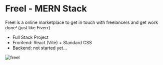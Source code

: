 # Freel - MERN Stack

Freel is a online marketplace to get in touch with freelancers and get work done! (just like Fiverr)

- Full Stack Project
- Frontend: React (Vite) + Standard CSS
- Backend: not started yet...

![freel](https://user-images.githubusercontent.com/120139042/225917430-933c7ab5-677b-43c8-82ea-6e42cfc2aa50.png)

